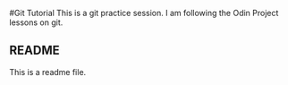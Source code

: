 #Git Tutorial
This is a git practice session. I am following the Odin Project lessons on git.

## README
This is a readme file.

